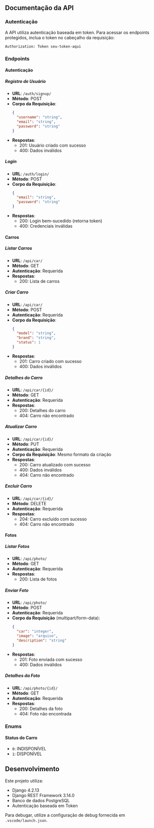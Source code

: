 ## Documentação da API

### Autenticação

A API utiliza autenticação baseada em token. Para acessar os endpoints protegidos, inclua o token no cabeçalho da requisição:

```
Authorization: Token seu-token-aqui
```

### Endpoints

#### Autenticação

##### Registro de Usuário
- **URL**: `/auth/signup/`
- **Método**: POST
- **Corpo da Requisição**:
  ```json
  {
    "username": "string",
    "email": "string",
    "password": "string"
  }
  ```
- **Respostas**:
  - 201: Usuário criado com sucesso
  - 400: Dados inválidos

##### Login
- **URL**: `/auth/login/`
- **Método**: POST
- **Corpo da Requisição**:
  ```json
  {
    "email": "string",
    "password": "string"
  }
  ```
- **Respostas**:
  - 200: Login bem-sucedido (retorna token)
  - 400: Credenciais inválidas

#### Carros

##### Listar Carros
- **URL**: `/api/car/`
- **Método**: GET
- **Autenticação**: Requerida
- **Respostas**:
  - 200: Lista de carros

##### Criar Carro
- **URL**: `/api/car/`
- **Método**: POST
- **Autenticação**: Requerida
- **Corpo da Requisição**:
  ```json
  {
    "model": "string",
    "brand": "string",
    "status": 1
  }
  ```
- **Respostas**:
  - 201: Carro criado com sucesso
  - 400: Dados inválidos

##### Detalhes do Carro
- **URL**: `/api/car/{id}/`
- **Método**: GET
- **Autenticação**: Requerida
- **Respostas**:
  - 200: Detalhes do carro
  - 404: Carro não encontrado

##### Atualizar Carro
- **URL**: `/api/car/{id}/`
- **Método**: PUT
- **Autenticação**: Requerida
- **Corpo da Requisição**: Mesmo formato da criação
- **Respostas**:
  - 200: Carro atualizado com sucesso
  - 400: Dados inválidos
  - 404: Carro não encontrado

##### Excluir Carro
- **URL**: `/api/car/{id}/`
- **Método**: DELETE
- **Autenticação**: Requerida
- **Respostas**:
  - 204: Carro excluído com sucesso
  - 404: Carro não encontrado

#### Fotos

##### Listar Fotos
- **URL**: `/api/photo/`
- **Método**: GET
- **Autenticação**: Requerida
- **Respostas**:
  - 200: Lista de fotos

##### Enviar Foto
- **URL**: `/api/photo/`
- **Método**: POST
- **Autenticação**: Requerida
- **Corpo da Requisição** (multipart/form-data):
  ```json
  {
    "car": "integer",
    "image": "arquivo",
    "description": "string"
  }
  ```
- **Respostas**:
  - 201: Foto enviada com sucesso
  - 400: Dados inválidos

##### Detalhes da Foto
- **URL**: `/api/photo/{id}/`
- **Método**: GET
- **Autenticação**: Requerida
- **Respostas**:
  - 200: Detalhes da foto
  - 404: Foto não encontrada

### Enums

#### Status do Carro
- `0`: INDISPONÍVEL
- `1`: DISPONÍVEL

## Desenvolvimento

Este projeto utiliza:
- Django 4.2.13
- Django REST Framework 3.14.0
- Banco de dados PostgreSQL
- Autenticação baseada em Token

Para debugar, utilize a configuração de debug fornecida em `.vscode/launch.json`.
